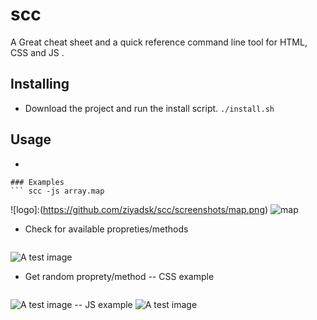# scc
A Great cheat sheet and a quick reference command line tool for HTML, CSS and JS .

## Installing
- Download the project and run the install script.
`./install.sh`
## Usage
-  ```scc [-h]  [-html [HTML] | -css [CSS] | -js [JS] | [-rand {html,css,js}
```
### Examples
``` scc -js array.map
```
![logo]:(https://github.com/ziyadsk/scc/screenshots/map.png)
![map](https://github.com/Ziyadsk/scc/blob/master/screenshots/map.png)

- Check for available propreties/methods 
``` scc -css
```
![A test image](image.png)
- Get random proprety/method
-- CSS example

``` scc -rand css
``` 
![A test image](image.png)
-- JS example
![A test image](image.png)
``` scc -rand js
``` 
